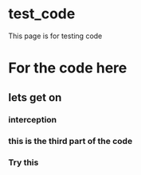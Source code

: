 # test_code
This page is for testing code
# For the code here
## lets get on
### interception
### this is the third part of the code
### Try this
